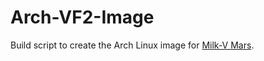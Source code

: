 # Arch-VF2-Image
Build script to create the Arch Linux image for [Milk-V Mars](https://milkv.io/mars).
